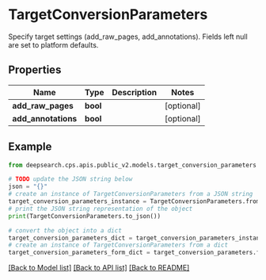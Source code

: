 # TargetConversionParameters

Specify target settings (add_raw_pages, add_annotations).  Fields left null are set to platform defaults.

## Properties

Name | Type | Description | Notes
------------ | ------------- | ------------- | -------------
**add_raw_pages** | **bool** |  | [optional] 
**add_annotations** | **bool** |  | [optional] 

## Example

```python
from deepsearch.cps.apis.public_v2.models.target_conversion_parameters import TargetConversionParameters

# TODO update the JSON string below
json = "{}"
# create an instance of TargetConversionParameters from a JSON string
target_conversion_parameters_instance = TargetConversionParameters.from_json(json)
# print the JSON string representation of the object
print(TargetConversionParameters.to_json())

# convert the object into a dict
target_conversion_parameters_dict = target_conversion_parameters_instance.to_dict()
# create an instance of TargetConversionParameters from a dict
target_conversion_parameters_form_dict = target_conversion_parameters.from_dict(target_conversion_parameters_dict)
```
[[Back to Model list]](../README.md#documentation-for-models) [[Back to API list]](../README.md#documentation-for-api-endpoints) [[Back to README]](../README.md)


